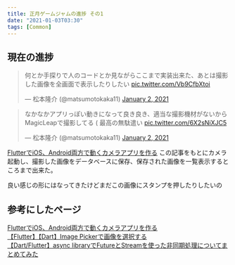 ```yaml
---
title: 正月ゲームジャムの進捗 その1
date: "2021-01-03T03:30"
tags: [Common]
---
```


## 現在の進捗

<blockquote class="twitter-tweet"><p lang="ja" dir="ltr">何とか手探りで人のコードとか見ながらここまで実装出来た、あとは撮影した画像を全画面で表示したりしたい <a href="https://t.co/Vb9CfbXtoi">pic.twitter.com/Vb9CfbXtoi</a></p>&mdash; 松本隆介 (@matsumotokaka11) <a href="https://twitter.com/matsumotokaka11/status/1345435713022480384?ref_src=twsrc%5Etfw">January 2, 2021</a></blockquote>

<blockquote class="twitter-tweet"><p lang="ja" dir="ltr">なかなかアプリっぽい動きになって良き良き、適当な撮影機材がないからMagicLeapで撮影してる ( 最高の無駄遣い <a href="https://t.co/6X2sNiXJC5">pic.twitter.com/6X2sNiXJC5</a></p>&mdash; 松本隆介 (@matsumotokaka11) <a href="https://twitter.com/matsumotokaka11/status/1345452586166407168?ref_src=twsrc%5Etfw">January 2, 2021</a></blockquote>

[FlutterでiOS、Android両方で動くカメラアプリを作る](https://qiita.com/okmt1230z/items/321f7fa2b49999c59de9) この記事をもとにカメラ起動し、撮影した画像をデータベースに保存、保存された画像を一覧表示するところまで出来た。

良い感じの形にはなってきたけどまだこの画像にスタンプを押したりしたいの


## 参考にしたページ

[FlutterでiOS、Android両方で動くカメラアプリを作る](https://qiita.com/okmt1230z/items/321f7fa2b49999c59de9)  
[【Flutter】【Dart】Image Pickerで画像を選択する](https://note.com/hatchoutschool/n/n071d5d93e948)  
[【Dart/Flutter】async libraryでFutureとStreamを使った非同期処理についてまとめてみた](https://qiita.com/arthur_foreign/items/4d85423e9307512237da)  
